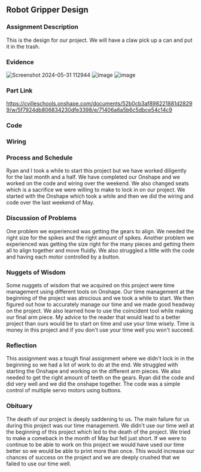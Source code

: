 ## Robot Gripper Design

### Assignment Description

This is the design for our project. We will have a claw pick up a can and put it in the trash.
### Evidence
![Screenshot 2024-05-31 112944](https://github.com/rkish3721/Robot-Arm/assets/143533539/2fc78cb3-c3b4-4d7b-8184-4ee4718a973d)
![image](https://github.com/rkish3721/Robot-Arm/assets/143533539/8f66b934-dc45-4211-ac79-1159919d017c)
![image](https://github.com/rkish3721/Robot-Arm/assets/143533539/6cd61eda-9c41-4b91-9fdf-fd9f4dd7cdef)









### Part Link 
[https://cvilleschools.onshape.com/documents/52b0cb3af898221881d28299/w/5f7924db806834230dfe3398/e/71406a6a5b6c5dbce54c14c9
]()



### Code

### Wiring

### Process and Schedule
Ryan and I took a while to start this project but we have worked diligently for the last month and a half. We have completed our Onshape and we worked on the code and wiring over the weekend. We also changed seats which is a sacrifice we were willing to make to lock in on our project. We started with the Onshape which took a while and then we did the wiring and code over the last weekend of May. 

### Discussion of Problems
One problem we experienced was getting the gears to align. We needed the right size for the spikes and the right amount of spikes. Another problem we experienced was getting the size right for the many pieces and getting them all to align together and move fluidly. We also struggled a little with the code and having each motor controlled by a button.

### Nuggets of Wisdom
Some nuggets of wisdom that we acquired on this project were time management using different tools on Onshape. Our time management at the beginning of the project was atrocious and we took a while to start. We then figured out how to accurately manage our time and we made good headway on the project. We also learned how to use the coincident tool while making our final arm piece. My advice to the reader that would lead to a better project than ours would be to start on time and use your time wisely. Time is money in this project and if you don't use your time well you won't succeed. 

### Reflection
This assignment was a tough final assignment where we didn't lock in in the beginning so we had a lot of work to do at the end. We struggled with starting the Onshape and working on the different arm pieces. We also needed to get the right amount of teeth on the gears. Ryan did the code and did very well and we did the onshape together. The code was a simple control of multiple servo motors using buttons.

### Obituary
The death of our project is deeply saddening to us. The main failure for us during this project was our time management. We didn't use our time well at the beginning of this project which led to the death of the project. We tried to make a comeback in the month of May but fell just short. If we were to continue to be able to work on this project we would have used our time better so we would be able to print more than once. This would increase our chances of success on the project and we are deeply crushed that we failed to use our time well.

